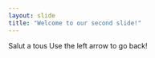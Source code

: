 ```yaml
---
layout: slide
title: "Welcome to our second slide!"
---
```

Salut a tous
Use the left arrow to go back!
